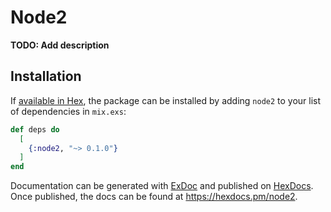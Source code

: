 # Node2

**TODO: Add description**

## Installation

If [available in Hex](https://hex.pm/docs/publish), the package can be installed
by adding `node2` to your list of dependencies in `mix.exs`:

```elixir
def deps do
  [
    {:node2, "~> 0.1.0"}
  ]
end
```

Documentation can be generated with [ExDoc](https://github.com/elixir-lang/ex_doc)
and published on [HexDocs](https://hexdocs.pm). Once published, the docs can
be found at <https://hexdocs.pm/node2>.


